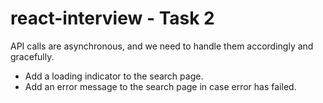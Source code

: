 # react-interview - Task 2
API calls are asynchronous, and we need to handle them accordingly and gracefully.

- Add a loading indicator to the search page.
- Add an error message to the search page in case error has failed.
